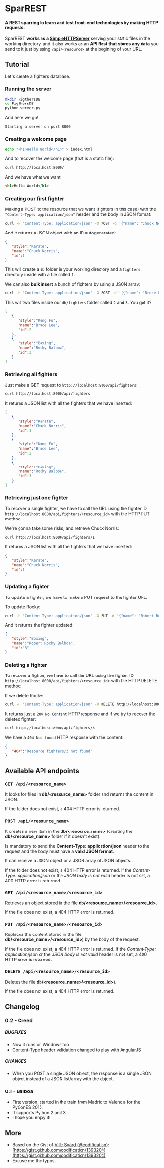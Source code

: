 # SparREST

#### A REST sparring to learn and test front-end technologies by making HTTP requests. 

SparREST **works as a [SimpleHTTPServer](https://docs.python.org/2/library/simplehttpserver.html)** serving your static files in the working directory, and it also works as an **API Rest that stores any data** you send to it just by using `/api/<resource>` at the begining of your URL. 

## Tutorial

Let's create a fighters database. 

### Running the server

```bash
mkdir FigthersDB
cd FigthersDB
python server.py
```

And here we go!

```bash
Starting a server on port 8000
```

### Creating a welcome page

```bash
echo "<h1>Hello World</h1>" > index.html
```

And to recover the welcome page (that is a static file):

```bash
curl http://localhost:8000/
```

And we have what we want:

```html
<h1>Hello World</h1>
```

### Creating our first fighter

Making a POST to the resource that we want (fighters in this case) with the `"Content-Type: application/json"` header and the body in JSON format:

```bash
curl -H "Content-Type: application/json" -X POST -d '{"name": "Chuck Norris", "style": "Karate"}' http://localhost:8000/api/fighters
```

And it returns a JSON object with an ID autogenerated:

```json
{  
   "style":"Karate",
   "name":"Chuck Norris",
   "id":1
}
```

This will create a `db` folder in your working directory and a `fighters` directory inside with a file called `1`.

We can also **bulk insert** a bunch of fighters by using a JSON array:

```bash
curl -H "Content-Type: application/json" -X POST -d '[{"name": "Bruce Lee", "style": "Kung Fu"}, {"name": "Rocky Balboa", "style": "Boxing"}]' http://localhost:8000/api/fighters
```

This will two files inside our `db/fighters` folder called `2` and `3`. You got it?

```json
[  
   {  
      "style":"Kung Fu",
      "name":"Bruce Lee",
      "id":2
   },
   {  
      "style":"Boxing",
      "name":"Rocky Balboa",
      "id":3
   }
]
```

### Retrieving all fighters

Just make a GET request to `http://localhost:8000/api/fighters`:

```bash
curl http://localhost:8000/api/fighters
```

It returns a JSON list with all the fighters that we have inserted:

```json
[  
   {  
      "style":"Karate",
      "name":"Chuck Norris",
      "id":1
   },
   {  
      "style":"Kung Fu",
      "name":"Bruce Lee",
      "id":2
   },
   {  
      "style":"Boxing",
      "name":"Rocky Balboa",
      "id":3
   }
]
```

### Retrieving just one fighter

To recover a single fighter, we have to call the URL using the fighter ID `http://localhost:8000/api/fighters/<resource_id>` with the HTTP PUT method.

We're gonna take some risks, and retrieve Chuck Norris:

```bash
curl http://localhost:8000/api/fighters/1
```

It returns a JSON list with all the fighters that we have inserted:

```json
{  
   "style":"Karate",
   "name":"Chuck Norris",
   "id":1
}
```

### Updating a fighter

To update a fighter, we have to make a PUT request to the fighter URL.

To update Rocky:

```bash
curl -H "Content-Type: application/json" -X PUT -d '{"name": "Robert Rocky Balboa", "style": "Boxing"}' http://localhost:8000/api/fighters/3
```

And it returns the fighter updated:

```json
{  
   "style":"Boxing",
   "name":"Robert Rocky Balboa",
   "id":"3"
}
```

### Deleting a fighter

To recover a fighter, we have to call the URL using the fighter ID `http://localhost:8000/api/fighters/<resource_id>` with the HTTP DELETE method:

If we delete Rocky:

```bash
curl -H "Content-Type: application/json" -X DELETE http://localhost:8000/api/fighters/3
```

It returns just a `204 No Content` HTTP response and if we try to recover the deleted fighter:

```bash
curl http://localhost:8000/api/fighters/3
```

We have a `404 Not found` HTTP response with the content:

```json
{  
   "404":"Resource fighters/3 not found"
}
```

## Available API endpoints

### `GET /api/<resource_name>`

It looks for files in **db/\<resource_name>** folder and returns the content in JSON.

If the folder does not exist, a 404 HTTP error is returned.

### `POST /api/<resource_name>`

It creates a new item in the **db/\<resource_name>** (creating the **db/\<resource_name>** folder if it doesn't exist). 

Is mandatory to send the **Content-Type: application/json** header to the request and the body must have a **valid JSON format**.

It can receive a JSON object or a JSON array of JSON objects.

If the folder does not exist, a 404 HTTP error is returned.
If the *Content-Type: application/json* or the *JSON body is not valid* header is not set, a 400 HTTP error is returned.

### `GET /api/<resource_name>/<resource_id>`

Retrieves an object stored in the file **db/\<resource_name>/\<resource_id>**. 

If the file does not exist, a 404 HTTP error is returned.

### `PUT /api/<resource_name>/<resource_id>`

Replaces the content stored in the file **db/\<resource_name>/\<resource_id>**) by the body of the request.

If the file does not exist, a 404 HTTP error is returned.
If the *Content-Type: application/json* or the *JSON body is not valid* header is not set, a 400 HTTP error is returned.

### `DELETE /api/<resource_name>/<resource_id>`

Deletes the file **db/\<resource_name>/\<resource_id>**).

If the file does not exist, a 404 HTTP error is returned.

## Changelog

### 0.2 - Creed

##### BUGFIXES
* Now it runs on Windows too
* Content-Type header validation changed to play with AngularJS

##### CHANGES
* When you POST a single JSON object, the response is a single JSON object instead of a JSON list/array with the object.

### 0.1 - Balboa

* First version, started in the train from Madrid to Valencia for the PyConES 2015.
* It supports Python 2 and 3
* I hope you enjoy it!

## More

* Based on the Gist of [Ville Svärd (@codification)](https://github.com/codification): [https://gist.github.com/codification/1393204](https://gist.github.com/codification/1393204)
* Excuse me the typos.
